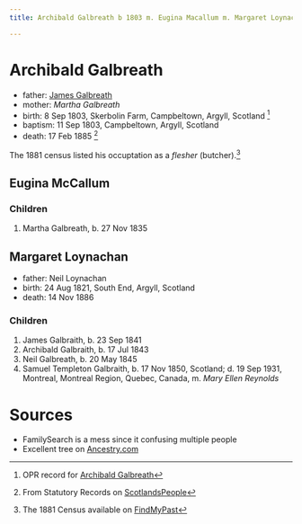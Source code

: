 ```yaml
---
title: Archibald Galbreath b 1803 m. Eugina Macallum m. Margaret Loynachan

---
```

# Archibald Galbreath

- father: [James Galbreath](galbreath-james-abt-1775.md)
- mother: *Martha Galbreath*
- birth: 8 Sep 1803, Skerbolin Farm, Campbeltown, Argyll, Scotland [^birth]
- baptism: 11 Sep 1803, Campbeltown, Argyll, Scotland
- death: 17 Feb 1885 [^death]

The 1881 census listed his occuptation as a _flesher_ (butcher).[^census1881]

## Eugina McCallum

### Children

1. Martha Galbreath, b. 27 Nov 1835

## Margaret Loynachan

- father: Neil Loynachan
- birth: 24 Aug 1821, South End, Argyll, Scotland
- death: 14 Nov 1886

### Children

1. James Galbraith, b. 23 Sep 1841
2. Archibald Galbraith, b. 17 Jul 1843
3. Neil Galbreath, b. 20 May 1845
4. Samuel Templeton Galbraith, b. 17 Nov 1850, Scotland; d. 19 Sep 1931, Montreal, Montreal Region, Quebec, Canada, m. *Mary Ellen Reynolds*

# Sources

- FamilySearch is a mess since it confusing multiple people
- Excellent tree on [Ancestry.com](https://www.ancestry.com/family-tree/person/tree/5282753/person/130071167317/facts)

[^birth]: OPR record for [Archibald Galbreath](/sources/opr-campbeltown-births.md#1803-09-11-archibald-galbreath)

[^census1881]: The 1881 Census available on [FindMyPast](https://www.findmypast.com/transcript?id=GBC%2F1881%2F0029345186)

[^death]: From Statutory Records on [ScotlandsPeople](https://www.scotlandspeople.gov.uk/view-image/nrs_stat_deaths/2677198)
